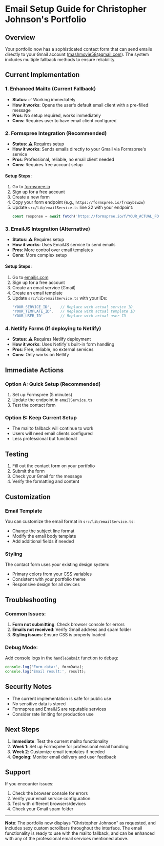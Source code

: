 # Email Setup Guide for Christopher Johnson's Portfolio

## Overview
Your portfolio now has a sophisticated contact form that can send emails directly to your Gmail account (mashmovie58@gmail.com). The system includes multiple fallback methods to ensure reliability.

## Current Implementation

### 1. Enhanced Mailto (Current Fallback)
- **Status**: ✅ Working immediately
- **How it works**: Opens the user's default email client with a pre-filled message
- **Pros**: No setup required, works immediately
- **Cons**: Requires user to have email client configured

### 2. Formspree Integration (Recommended)
- **Status**: ⚠️ Requires setup
- **How it works**: Sends emails directly to your Gmail via Formspree's service
- **Pros**: Professional, reliable, no email client needed
- **Cons**: Requires free account setup

#### Setup Steps:
1. Go to [formspree.io](https://formspree.io)
2. Sign up for a free account
3. Create a new form
4. Copy your form endpoint (e.g., `https://formspree.io/f/xaybzwzw`)
5. Update `src/lib/emailService.ts` line 32 with your endpoint:
   ```typescript
   const response = await fetch('https://formspree.io/f/YOUR_ACTUAL_FORM_ID', {
   ```

### 3. EmailJS Integration (Alternative)
- **Status**: ⚠️ Requires setup
- **How it works**: Uses EmailJS service to send emails
- **Pros**: More control over email templates
- **Cons**: More complex setup

#### Setup Steps:
1. Go to [emailjs.com](https://emailjs.com)
2. Sign up for a free account
3. Create an email service (Gmail)
4. Create an email template
5. Update `src/lib/emailService.ts` with your IDs:
   ```typescript
   'YOUR_SERVICE_ID',    // Replace with actual service ID
   'YOUR_TEMPLATE_ID',   // Replace with actual template ID
   'YOUR_USER_ID'        // Replace with actual user ID
   ```

### 4. Netlify Forms (If deploying to Netlify)
- **Status**: ⚠️ Requires Netlify deployment
- **How it works**: Uses Netlify's built-in form handling
- **Pros**: Free, reliable, no external services
- **Cons**: Only works on Netlify

## Immediate Actions

### Option A: Quick Setup (Recommended)
1. Set up Formspree (5 minutes)
2. Update the endpoint in `emailService.ts`
3. Test the contact form

### Option B: Keep Current Setup
- The mailto fallback will continue to work
- Users will need email clients configured
- Less professional but functional

## Testing

1. Fill out the contact form on your portfolio
2. Submit the form
3. Check your Gmail for the message
4. Verify the formatting and content

## Customization

### Email Template
You can customize the email format in `src/lib/emailService.ts`:
- Change the subject line format
- Modify the email body template
- Add additional fields if needed

### Styling
The contact form uses your existing design system:
- Primary colors from your CSS variables
- Consistent with your portfolio theme
- Responsive design for all devices

## Troubleshooting

### Common Issues:
1. **Form not submitting**: Check browser console for errors
2. **Emails not received**: Verify Gmail address and spam folder
3. **Styling issues**: Ensure CSS is properly loaded

### Debug Mode:
Add console logs in the `handleSubmit` function to debug:
```typescript
console.log('Form data:', formData);
console.log('Email result:', result);
```

## Security Notes

- The current implementation is safe for public use
- No sensitive data is stored
- Formspree and EmailJS are reputable services
- Consider rate limiting for production use

## Next Steps

1. **Immediate**: Test the current mailto functionality
2. **Week 1**: Set up Formspree for professional email handling
3. **Week 2**: Customize email templates if needed
4. **Ongoing**: Monitor email delivery and user feedback

## Support

If you encounter issues:
1. Check the browser console for errors
2. Verify your email service configuration
3. Test with different browsers/devices
4. Check your Gmail spam folder

---

**Note**: The portfolio now displays "Christopher Johnson" as requested, and includes sexy custom scrollbars throughout the interface. The email functionality is ready to use with the mailto fallback, and can be enhanced with any of the professional email services mentioned above.
